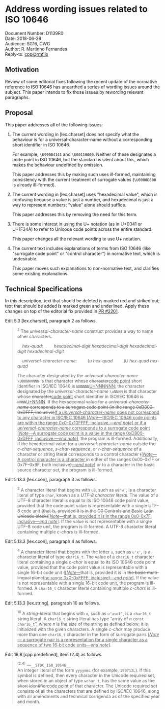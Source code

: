 # Address wording issues related to ISO 10646

Document Number: D1139R0  
Date: 2018-06-28  
Audience: SG16, CWG  
Author: R. Martinho Fernandes  
Reply-to: cpp@rmf.io

## Motivation

Review of some editorial fixes following the recent update of the normative
reference to ISO 10646 has unearthed a series of wording issues around the
subject. This paper intends to fix those issues by rewording relevant
paragraphs.

## Proposal

This paper addresses all of the following issues:

1. The current wording in [lex.charset] does not specify what the behaviour is
   for a universal-character-name without a corresponding short identifier in
   ISO 10646.

   For example, `\U99004141` and `\U00110000`. Neither of these designates a
   code point in ISO 10646, but the standard is silent about this, which makes
   the behaviour undefined by omission.

   This paper addresses this by making such uses ill-formed, maintaining
   consistency with the current treatment of surrogate values (`\U0000D800` is
   already ill-formed).

2. The current wording in [lex.charset] uses "hexadecimal value", which is
   confusing because a value is just a number, and hexadecimal is just a way to
   represent numbers; "value" alone should suffice.

   This paper addresses this by removing the need for this term.

3. There is some interest in using the U+ notation (as in U+0041 or U+1F34A) to
   refer to Unicode code points across the entire standard.

   This paper changes all the relevant wording to use U+ notation.

4. The current text includes explanations of terms from ISO 10646 (like
   "surrogate code point" or "control character") in normative text, which is
   undesirable.

   This paper moves such explanations to non-normative text, and clarifies some
   existing explanations.

## Technical Specifications

In this description, text that should be deleted is marked red and striked out;
text that should be added is marked green and underlined. Apply these changes
on top of the editorial fix provided in [PR #2201].

Edit 5.3 [lex.charset], paragraph 2 as follows.

> <sup>2</sup> The *universal-character-name* construct provides a way to name
> other characters.
>
> &nbsp;&nbsp;&nbsp;&nbsp;*hex-quad:*
> &nbsp;&nbsp;&nbsp;&nbsp;&nbsp;&nbsp;&nbsp;&nbsp;*hexadecimal-digit hexadecimal-digit hexadecimal-digit hexadecimal-digit*
>
> &nbsp;&nbsp;&nbsp;&nbsp;*universal-character-name:*
> &nbsp;&nbsp;&nbsp;&nbsp;&nbsp;&nbsp;&nbsp;&nbsp;*\u hex-quad*
> &nbsp;&nbsp;&nbsp;&nbsp;&nbsp;&nbsp;&nbsp;&nbsp;*\U hex-quad hex-quad*
> 
> The character designated by the *universal-character-name* `\U00NNNNNN` is
> that character whose <del>character</del><ins>code point</ins> short
> identifier in ISO/IEC 10646 is <del>`NNNNNN`</del><ins>U+NNNNNN</ins>; the
> character designated by the *universal-character-name* `\uNNNN` is that
> character whose <del>character</del><ins>code point</ins> short identifier in
> ISO/IEC 10646 is <del>`NNNN`</del><ins>U+NNNN</ins>.  If <del>the hexadecimal
> value for a *universal-character-name* corresponds to a surrogate code point
> (in the range 0xD800–0xDFFF, inclusive)</del><ins>If a
> *universal-character-name* does not correspond to any character in ISO/IEC
> 10646 [*Note*&mdash;ISO/IEC 10646 code points are within the range
> 0x0-0x10FFFF, inclusive.&mdash;*end note*] or if a
> *universal-character-name* corresponds to a surrogate code point
> [*Note*&mdash;A surrogate code point is a value in the range 0xD800-0xDFFF,
> inclusive.&mdash;*end note*]</ins>, the program is ill-formed.
> Additionally, if <del>the hexadecimal value for</del> a
> *universal-character-name* outside the *c-char-sequence*, *s-char-sequence*,
> or *r-char-sequence* of a character or string literal corresponds to a
> control character <del>(</del><ins>[*Note*&mdash;A control character is a
> character </ins>in either of the ranges 0x00–0x1F or 0x7F–0x9F, both
> inclusive<del>)</del><ins>&mdash;*end note*]</ins> or to a character in the
> basic source character set, the program is ill-formed.

Edit 5.13.3 [lex.ccon], paragraph 3 as follows.

> <sup>3</sup> A character literal that begins with `u8`, such as `u8'w'`, is a
> character literal of type `char`, known as a *UTF-8 character literal*.  The
> value of a UTF-8 character literal is equal to its ISO 10646 code point
> value, provided that the code point value is representable with a single
> UTF-8 code unit <del>(that is, provided it is in the C0 Controls and Basic
> Latin Unicode block)</del><ins>[*Note*&mdash;that is, provided it is in the
> range 0x0-0x7F, inclusive&mdash;*end note*]</ins>. If the value is not
> representable with a single UTF-8 code unit, the program is ill-formed. A
> UTF-8 character literal containing multiple *c-chars* is ill-formed.

Edit 5.13.3 [lex.ccon], paragraph 4 as follows.

> <sup>4</sup> A character literal that begins with the letter `u`, such as
> `u'x'`, is a character literal of type `char16_t`.  The value of a `char16_t`
> character literal containing a single *c-char* is equal to its ISO 10646 code
> point value, provided that the code point value is representable with a
> single 16-bit code unit <del>(</del><ins>[*Note*&mdash;</ins>that is,
> provided it is in <del>the basic multi-lingual plane</del><ins>the range
> 0x0-0xFFFF, inclusive</ins><del>)</del><ins>&mdash;*end note*]</ins>. If the
> value is not representable with a single 16-bit code unit, the program is
> ill-formed.  A `char16_t` character literal containing multiple *c-chars* is
> ill-formed.

Edit 5.13.3 [lex.string], paragraph 10 as follows.

> <sup>10</sup> A *string-literal* that begins with `u`, such as `u"asdf"`, is
> a `char16_t` string literal.  A `char16_t` string literal has type “array of
> *n* `const char16_t`”, where *n* is the size of the string as defined below;
> it is initialized with the given characters.  A single *c-char* may produce
> more than one `char16_t` character in the form of surrogate pairs
> <ins>[*Note*&mdash; a surrogate pair is a representation for a single
> character as a sequence of two 16-bit code units&mdash;*end note*]</ins>.

Edit 19.8 [cpp.predefined], item (2.4) as follows.

> <sup>(2.4)</sup> &mdash;`__STDC_ISO_10646__`  
> An integer literal of the form `yyyymmL` (for example,
> `199712L`).  If this symbol is defined, then every character in the Unicode
> required set, when stored in an object of type `wchar_t`, has the same value
> as the <del>short identifier</del><ins>code point</ins> of that character.
> The Unicode required set consists of all the characters that are defined by
> ISO/IEC 10646, along with all amendments and technical corrigenda as of the
> specified year and month.

 [PR #2201]: https://github.com/cplusplus/draft/pull/2201
